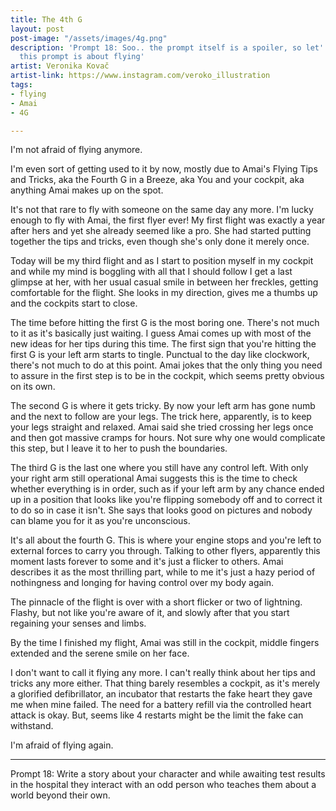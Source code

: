 ```yaml
---
title: The 4th G
layout: post
post-image: "/assets/images/4g.png"
description: 'Prompt 18: Soo.. the prompt itself is a spoiler, so let''s just say
  this prompt is about flying'
artist: Veronika Kovač
artist-link: https://www.instagram.com/veroko_illustration
tags:
- flying
- Amai
- 4G

---
```

I'm not afraid of flying anymore.

I'm even sort of getting used to it by now, mostly due to Amai's Flying Tips and Tricks, aka the Fourth G in a Breeze, aka You and your cockpit, aka anything Amai makes up on the spot.

It's not that rare to fly with someone on the same day any more. I'm lucky enough to fly with Amai, the first flyer ever! My first flight was exactly a year after hers and yet she already seemed like a pro. She had started putting together the tips and tricks, even though she's only done it merely once.

Today will be my third flight and as I start to position myself in my cockpit and while my mind is boggling with all that I should follow I get a last glimpse at her, with her usual casual smile in between her freckles, getting comfortable for the flight. She looks in my direction, gives me a thumbs up and the cockpits start to close.

The time before hitting the first G is the most boring one. There's not much to it as it's basically just waiting. I guess Amai comes up with most of the new ideas for her tips during this time.
The first sign that you're hitting the first G is your left arm starts to tingle. Punctual to the day like clockwork, there's not much to do at this point. Amai jokes that the only thing you need to assure in the first step is to be in the cockpit, which seems pretty obvious on its own.

The second G is where it gets tricky. By now your left arm has gone numb and the next to follow are your legs. The trick here, apparently, is to keep your legs straight and relaxed. Amai said she tried crossing her legs once and then got massive cramps for hours. Not sure why one would complicate this step, but I leave it to her to push the boundaries.

The third G is the last one where you still have any control left. With only your right arm still operational Amai suggests this is the time to check whether everything is in order, such as if your left arm by any chance ended up in a position that looks like you're flipping somebody off and to correct it to do so in case it isn't. She says that looks good on pictures and nobody can blame you for it as you're unconscious.

It's all about the fourth G. This is where your engine stops and you're left to external forces to carry you through. Talking to other flyers, apparently this moment lasts forever to some and it's just a flicker to others. Amai describes it as the most thrilling part, while to me it's just a hazy period of nothingness and longing for having control over my body again.

The pinnacle of the flight is over with a short flicker or two of lightning. Flashy, but not like you're aware of it, and slowly after that you start regaining your senses and limbs.

By the time I finished my flight, Amai was still in the cockpit, middle fingers extended and the serene smile on her face.

I don't want to call it flying any more. I can't really think about her tips and tricks any more either. That thing barely resembles a cockpit, as it's merely a glorified defibrillator, an incubator that restarts the fake heart they gave me when mine failed. The need for a battery refill via the controlled heart attack is okay. But, seems like 4 restarts might be the limit the fake can withstand.

I'm afraid of flying again.

***

Prompt 18: Write a story about your character and while awaiting test results in the hospital they interact with an odd person who teaches them about a world beyond their own.